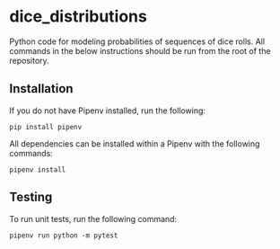 # dice_distributions
Python code for modeling probabilities of sequences of dice rolls. All commands in the below instructions should be run from the root of the repository.

## Installation
If you do not have Pipenv installed, run the following:
```
pip install pipenv
```
All dependencies can be installed within a Pipenv with the following commands:
```
pipenv install
```

## Testing
To run unit tests, run the following command:
```
pipenv run python -m pytest
```

